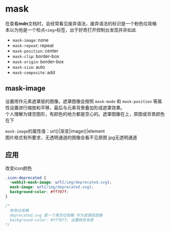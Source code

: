 # mask

在查看**mdn**文档时，会经常看见废弃语法，废弃语法的标识是一个粉色垃圾桶<span class="icon icon-deprecated"></span>  
本以为他是一个检点`<img>`标签，出于好奇打开控制台发现并非如此

* `mask-image`: none
* `mask-repeat`: repeat
* `mask-position`: center
* `mask-clip`: border-box
* `mask-origin`: border-box
* `mask-size`: auto
* `mask-composite`: add

## mask-image

设置用作元素遮罩层的图像。遮罩图像会按照 `mask-mode`<span class="icon icon-experimental"></span>   和 `mask-position` 等属性设置进行缩放和平移，最后与元素背景叠加形成遮罩效果。  
个人理解为镂空图形，有颜色的地方都是空心的。遮罩图像在上，原图或背景颜色在下

`mask-image`的属性值：url()|渐变|image()|element  
图片格式有所要求，无透明通道的图像会看不见原图 jpg无透明通道

## 应用
改变icon颜色
```css
.icon-deprecated {
  -webkit-mask-image: url(/img/deprecated.svg);
  mask-image: url(/img/deprecated.svg);
  background-color: #ff707f;
}

/*
  粉色垃圾桶
  deprecated.svg 是一个黑色垃圾桶 作为遮罩层图像
  background-color: #ff707f; 设置粉色背景
*/
```

<style>
  @import '/css/common.css'
</style>